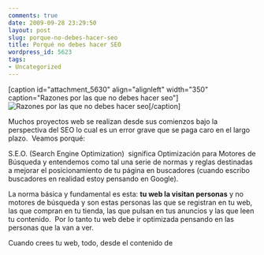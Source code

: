 ```yaml
---
comments: true
date: 2009-09-28 23:29:50
layout: post
slug: porque-no-debes-hacer-seo
title: Porqué no debes hacer SEO
wordpress_id: 5623
tags:
- Uncategorized
---
```


[caption id="attachment_5630" align="alignleft" width="350" caption="Razones por las que no debes hacer seo"]![Razones por las que no debes hacer seo](http://blog.alvareznavarro.es/wp-content/uploads/2009/09/no_hagas_seo.jpg)[/caption]

Muchos proyectos web se realizan desde sus comienzos bajo la perspectiva del SEO lo cual es un error grave que se paga caro en el largo plazo.  Veamos porqué:

S.E.O. (Search Engine Optimization)  significa Optimización para Motores de Búsqueda y entendemos como tal una serie de normas y reglas destinadas a mejorar el posicionamiento de tu página en buscadores (cuando escribo buscadores en realidad estoy pensando en Google).

La norma básica y fundamental es esta: **tu web la visitan personas** y no motores de búsqueda y son estas personas las que se registran en tu web, las que compran en tu tienda, las que pulsan en tus anuncios y las que leen tu contenido.  Por lo tanto tu web debe ir optimizada pensando en las personas que la van a ver.

Cuando crees tu web, todo, desde el contenido de <title> hasta la última palabra del footer debe estar creado pensando en las personas que la van a visitar y en los objetivos que has previsto para tu web.

Si creas tu web pensando en quienes la visitan y les das a estas visitas contenido de calidad acabarás apareciendo en las primeras posiciones en búsquedas relacionadas con tu contenido.  Y si no es así entonces el problema es del buscador que no es capaz de entender e indexar correctamente tu web.

Aquí van algunos trucos para que tu web esté optimizada para quienes la visitan:



	
  1. **Ten claros los objetivos**.  Si creas una web es por algún motivo y debes tenerlo presente en todo momento.

	
  2. **Escribe para la web.** La web no es un cartel ni un folleto ni un periódico.  Hay normas distintas.

	
  3. **Separa la presentación del contenido.** No todos tus visitantes son iguales, permiteles decidir como consumir tus contenidos.

	
  4. **Utiliza código semántico y estándar.** No sabes desde donde se verá tu web (ordenador, portátil, pda, móvil, iPhone, Android....).  Por cierto hay unos 50 millones de iPhones y 20 Millones de iPods consumiendo webs y ninguno soporta flash. ¿te los estás perdiendo?

	
  5. **Conoce a tus usuarios.** ¿que páginas son las más vistas? ¿cuanto tiempo permanecen en ellas? ¿Hay zonas de tu web que no se visitan?  El análisis del comportamiento de tus visitantes en tu web te dará información muy valiosa y te ayudará a mejorarla día a día.


